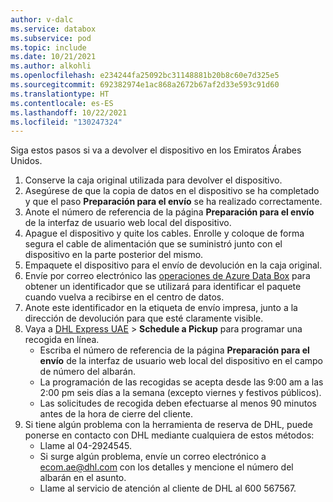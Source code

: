 ```yaml
---
author: v-dalc
ms.service: databox
ms.subservice: pod
ms.topic: include
ms.date: 10/21/2021
ms.author: alkohli
ms.openlocfilehash: e234244fa25092bc31148881b20b8c60e7d325e5
ms.sourcegitcommit: 692382974e1ac868a2672b67af2d33e593c91d60
ms.translationtype: HT
ms.contentlocale: es-ES
ms.lasthandoff: 10/22/2021
ms.locfileid: "130247324"
---
```

Siga estos pasos si va a devolver el dispositivo en los Emiratos Árabes Unidos.

1. Conserve la caja original utilizada para devolver el dispositivo.
2. Asegúrese de que la copia de datos en el dispositivo se ha completado y que el paso **Preparación para el envío** se ha realizado correctamente.
3. Anote el número de referencia de la página **Preparación para el envío** de la interfaz de usuario web local del dispositivo.
4. Apague el dispositivo y quite los cables. Enrolle y coloque de forma segura el cable de alimentación que se suministró junto con el dispositivo en la parte posterior del mismo.
6. Empaquete el dispositivo para el envío de devolución en la caja original.
7. Envíe por correo electrónico las [operaciones de Azure Data Box](mailto:adbops@microsoft.com) para obtener un identificador que se utilizará para identificar el paquete cuando vuelva a recibirse en el centro de datos.
8. Anote este identificador en la etiqueta de envío impresa, junto a la dirección de devolución para que esté claramente visible.  
9. Vaya a [DHL Express UAE](https://mydhl.express.dhl/ae/en/home.html#/schedulePickupTab) > **Schedule a Pickup** para programar una recogida en línea.
   - Escriba el número de referencia de la página **Preparación para el envío** de la interfaz de usuario web local del dispositivo en el campo de número del albarán.
   - La programación de las recogidas se acepta desde las 9:00 am a las 2:00 pm seis días a la semana (excepto viernes y festivos públicos).
   - Las solicitudes de recogida deben efectuarse al menos 90 minutos antes de la hora de cierre del cliente.
10. Si tiene algún problema con la herramienta de reserva de DHL, puede ponerse en contacto con DHL mediante cualquiera de estos métodos:
    - Llame al 04-2924545.
    - Si surge algún problema, envíe un correo electrónico a [ecom.ae@dhl.com](mailto:ecom.ae@dhl.com) con los detalles y mencione el número del albarán en el asunto.
    - Llame al servicio de atención al cliente de DHL al 600 567567.
